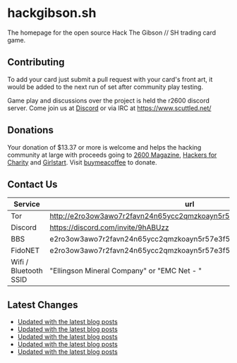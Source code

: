 # hackgibson.sh
The homepage for the open source Hack The Gibson // SH trading card game.


## Contributing

To add your card just submit a pull request with your card's front art, it would be added to the next run of set after community play testing.

Game play and discussions over the project is held the r2600 discord server. Come join us at [Discord](https://discord.com/invite/9hABUzz) or via IRC at https://www.scuttled.net/


## Donations

Your donation of $13.37 or more is welcome and helps the hacking community at large with proceeds going to [2600 Magazine](https://2600.com/), [Hackers for Charity](https://hackersforcharity.org) and [Girlstart](https://girlstart.org).  Visit [buymeacoffee](https://www.buymeacoffee.com/hackgibson.sh) to donate.


## Contact Us

Service | url
-|-
Tor | http://e2ro3ow3awo7r2favn24n65ycc2qmzkoayn5r57e3f56nvjwdcgg32ad.onion
Discord | https://discord.com/invite/9hABUzz
BBS | e2ro3ow3awo7r2favn24n65ycc2qmzkoayn5r57e3f56nvjwdcgg32ad.onion:23
FidoNET | e2ro3ow3awo7r2favn24n65ycc2qmzkoayn5r57e3f56nvjwdcgg32ad.onion:24554
Wifi / Bluetooth SSID | "Ellingson Mineral Company" or "EMC Net - <fidonet address>"

## Latest Changes
<!-- BLOG-POST-LIST:START -->
- [Updated with the latest blog posts](https://github.com/DFW2600/hackgibson.sh/commit/76f5fcd0af57e8b642140b9819fd00d12741177f)
- [Updated with the latest blog posts](https://github.com/DFW2600/hackgibson.sh/commit/6ebe5b3cd11b8bf8f3c52b49dba8c7f41980420b)
- [Updated with the latest blog posts](https://github.com/DFW2600/hackgibson.sh/commit/4bd17522a6ee3cd1f2d94cec355c1e421bec1a4f)
- [Updated with the latest blog posts](https://github.com/DFW2600/hackgibson.sh/commit/d66cc9a46676cab6d3a7936f10df43eae0637573)
- [Updated with the latest blog posts](https://github.com/DFW2600/hackgibson.sh/commit/ec6c2dcb9d680442b3e84ac1e24f5ae83b8c8bef)
<!-- BLOG-POST-LIST:END -->
